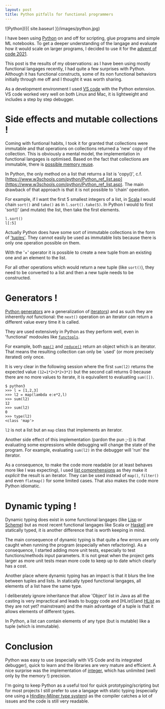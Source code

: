 ```yaml
---
layout: post
title: Python pitfalls for functional programmers
---
```


![Python]({{ site.baseurl }}/images/python.jpg)

I have been using [Python](https://www.python.org/) on and off for scripting, glue programs and simple ML notebooks. 
To get a deeper understanding of the langage and evaluate how it would scale on larger programs,
 I decided to use it for the [advent of code 2021](https://adventofcode.com/).

This post is the results of my observations: 
as I have been using mostly functional langages recently, I had quite a few surprises with Python. 
Although it has functional constructs, some of its non functional behaviors initially through me off and I thought it was worth sharing.

As a development environment I used [VS code](https://code.visualstudio.com/) with the Python extension. 
VS code worked very well on both Linux and Mac, it is lightweight and includes a step by step debugger.

# Side effects and mutable collections !

Coming with funtional habits, I took it for granted that collections were immutable and that operations on collections returned a 'new' copy of the collection.
This is obviously a mental model, the implementation in functional langages is optimised. Based on the fact that collections are immutable, 
 there is [possible memory reuse](https://en.wikipedia.org/wiki/Persistent_data_structure#Examples_of_persistent_data_structures).

In Python, the only method on a list that returns a list is 'copy()', c.f. [https://www.w3schools.com/python/Python_ref_list.asp](https://www.w3schools.com/python/Python_ref_list.asp). 
The main drawback of that approach is that it is not possible to 'chain' operation.

For example, if I want the first 5 smallest integers of a list, in [Scala](https://www.scala-lang.org/) I would chain `sort()` and `take()` as in `l.sort().take(5)`. 
In Python I would to first 'sort()' (and mutate) the list, then take the first elements.
```
l.sort()
l[:5]
```

Actually Python does have some sort of immutable collections in the form of ['tuples'](https://www.w3schools.com/python/python_tuples.asp).
They cannot easily be used as immutable lists because there is only one operation possible on them.

With the '+' operator it is possible to create a new tuple from an existing one and an element to the list.

For all other operations which would return a new tuple (like `sort()`), they need to be converted to a list and then a new tuple needs to be constructed.


# Generators !

[Python generators](https://wiki.python.org/moin/Generators) are a generalization of [iterators](https://en.wikipedia.org/wiki/Iterator)) 
and as such they are inherently *not* functional: the `next()` operation on an iterator can return a different value every time it is called.

They are used extensively in Python as they perform well, even in 'functional' modoules like [`functools`](https://docs.python.org/3/library/functools.html#module-functools).

For example, both [`map()`]() and [`reduce()`](https://docs.python.org/3/library/functools.html#functools.reduce) return an object which is an iterator. That means the resulting collection can only be `used' (or more precisely iterated) only once.

It is very clear in the following session where the first `sum(l2)` returns the expected value `(12=1*2+3*2+3*2)` 
but the second call returns 0 because there are no more values to iterate, it is equivallent to evaluatiing `sum([])`. 
```
$ python3
>>> l = [1,2,3]
>>> l2 = map(lambda e:e*2,l)
>>> sum(l2)
12
>>> sum(l2)
0
>>> type(l2)
<class 'map'>
```
`l2` is not a list but an `map` class that implements an iterator.

Another side effect of this implementation (pardon the pun ;-)) is that evaluating some expressions while debugging will change the state of the program.
For example, evaluating `sum(l2)` in the debugger will 'run' the iterator.

As a consequence, to make the code more readable (or at least behaves more like I was expecting), I used [list comprehensions](https://docs.python.org/3/tutorial/datastructures.html#list-comprehensions)
as they make it *explicit* the result is an iterator. They can be used instead of `map()`, `filter()` and even `flatmap()` for some limited cases.
That also makes the code more Python idiomatic.

# Dynamic typing !

Dynamic typing does exist in some functional langages (like [Lisp](https://en.wikipedia.org/wiki/Lisp_(programming_language)) or [Scheme](https://en.wikipedia.org/wiki/Scheme_(programming_language)))
but as most recent functional langages like Scala or [Haskell](https://www.haskell.org/) are statically typed, it is another difference that is worth keeping in mind.

The main consequence of dynamic typing is that quite a few errors are only caught when running the program (especially when refactoring). 
As a consequence, I started adding more unit tests, especially to test functions/methods input parameters. 
It is not great when the project gets larger as more unit tests mean more code to keep up to date which clearly has a cost.

Another place where dynamic typing has an impact is that it blurs the line between tuples and lists.
In statically typed functional langages, all elements of a list have the same type. 

I deliberately ignore inheritance that allow 'Object' list in Java as all the casting is very impractical and leads to buggy code and [HList](and [HList](https://jto.github.io/articles/getting-started-with-shapeless/) as they are not yet? mainstream) and the main advantage of a tuple is that it allows elements of different types.

In Python, a list can contain elements of any type (but is mutable) like a tuple (which is immutable).


# Conclusion

Python was easy to use (especially with VS Code and its integrated debugger), quick to learn and the libraries are very mature and efficient. 
A nice surprise was the implementation of [integer](https://docs.python.org/3/library/stdtypes.html#typesnumeric), which has unlimited (well only by the memory !) precision. 

I'm going to keep Python as a useful tool for quick prototyping/scripting but for most projects I still prefer to use a langage 
with static typing (especially one using a [Hindley-Milner type system](https://en.wikipedia.org/wiki/Hindley%E2%80%93Milner_type_system)) as the 
compiler catches a lot of issues and the code is still very readable.